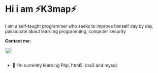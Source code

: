 # Hi i am ⚡K3map⚡



I am a self-taught programmer who seeks to improve himself day by day, passionate about learning programming, computer security
<!--
**k3map/k3map** is a ✨ _special_ ✨ repository because its `README.md` (this file) appears on your GitHub profile.

Here are some ideas to get you started:

- 🔭 I’m currently working on ...
- 🌱 I’m currently learning ...
- 👯 I’m looking to collaborate on ...
- 🤔 I’m looking for help with ...
- 💬 Ask me about ...
- 📫 How to reach me: ...
- 😄 Pronouns: ...
- ⚡ Fun fact: ...
-->
**Contact me:** 
<center><a href="https://t.me/k3map">
  <img align="left" alt="K3map Telegram" width="21px" src="https://telegram.org/img/t_logo.png" />
</a>
</center>
<br />
<br />

- 🌱 I’m currently learning Php, html5, css3 and mysql




<br>



